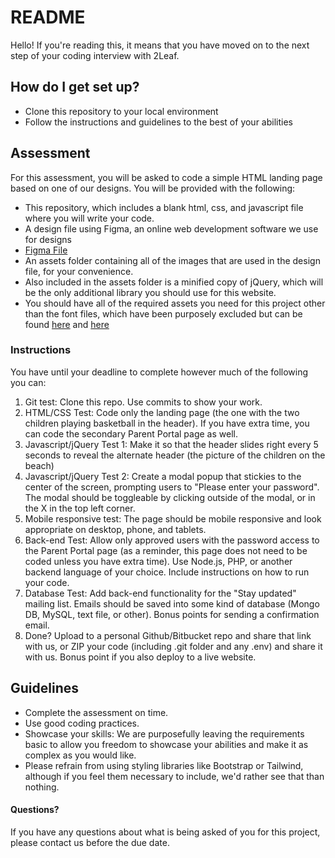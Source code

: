 # README #

Hello! If you're reading this, it means that you have moved on to the next step of your coding interview with 2Leaf.

## How do I get set up? ##

* Clone this repository to your local environment
* Follow the instructions and guidelines to the best of your abilities

## Assessment ##

For this assessment, you will be asked to code a simple HTML landing page based on one of our designs.
You will be provided with the following:

* This repository, which includes a blank html, css, and javascript file where you will write your code. 
* A design file using Figma, an online web development software we use for designs
* [Figma File](https://www.figma.com/file/5l22ti4pFgFKSnlA93ouM7/LevelUp?node-id=22%3A2)
* An assets folder containing all of the images that are used in the design file, for your convenience.
* Also included in the assets folder is a minified copy of jQuery, which will be the only additional library you should use for this website. 
* You should have all of the required assets you need for this project other than the font files, which have been purposely excluded but can be found [here](https://fonts.google.com/specimen/Open+Sans) and [here](https://fonts.google.com/specimen/Alfa+Slab+One)

### Instructions ###

You have until your deadline to complete however much of the following you can:

1. Git test: Clone this repo. Use commits to show your work.
2. HTML/CSS Test: Code only the landing page (the one with the two children playing basketball in the header). If you have extra time, you can code the secondary Parent Portal page as well.
3. Javascript/jQuery Test 1: Make it so that the header slides right every 5 seconds to reveal the alternate header (the picture of the children on the beach)
4. Javascript/jQuery Test 2: Create a modal popup that stickies to the center of the screen, prompting users to "Please enter your password". The modal should be toggleable by clicking outside of the modal, or in the X in the top left corner.
5. Mobile responsive test: The page should be mobile responsive and look appropriate on desktop, phone, and tablets.
6. Back-end Test: Allow only approved users with the password access to the Parent Portal page (as a reminder, this page does not need to be coded unless you have extra time). Use Node.js, PHP, or another backend language of your choice. Include instructions on how to run your code.
7. Database Test: Add back-end functionality for the "Stay updated" mailing list. Emails should be saved into some kind of database (Mongo DB, MySQL, text file, or other). Bonus points for sending a confirmation email.
8. Done? Upload to a personal Github/Bitbucket repo and share that link with us, or ZIP your code (including .git folder and any .env) and share it with us. Bonus point if you also deploy to a live website.

## Guidelines ##

* Complete the assessment on time.
* Use good coding practices.
* Showcase your skills: We are purposefully leaving the requirements basic to allow you freedom to showcase your abilities and make it as complex as you would like.
* Please refrain from using styling libraries like Bootstrap or Tailwind, although if you feel them necessary to include, we'd rather see that than nothing.

#### Questions? ####

If you have any questions about what is being asked of you for this project, please contact us before the due date.
